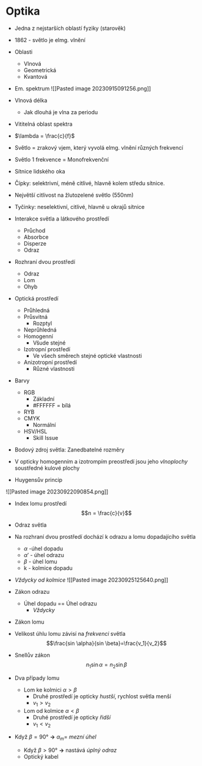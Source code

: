 # Optika
- Jedna z nejstarších oblastí fyziky (starověk)
- 1862 - světlo je elmg. vlnění
- Oblasti
	- Vlnová
	- Geometrická
	- Kvantová
- Em. spektrum
![[Pasted image 20230915091256.png]]
- Vlnová délka
	- Jak dlouhá je vlna za periodu
- Vititelná oblast spektra
- $\lambda = \frac{c}{f}$ 
- Světlo = zrakový vjem, který vyvolá elmg. vlnění různých frekvencí
- Světlo 1 frekvence = Monofrekvenční
- Sítnice lidského oka
- Čípky: selektrivní, méně citlivé, hlavně kolem středu sítnice.
- Největší citlivost na žlutozelené světlo (550nm)
- Tyčinky: neselektivní, citlivé, hlavně u okrajů sítnice
- Interakce světla a látkového prostředí
	- Průchod
	- Absorbce
	- Disperze
	- Odraz
- Rozhraní dvou prostředí
	- Odraz
	- Lom
	- Ohyb
- Optická prostředí
	- Průhledná
	- Průsvitná
		- Rozptyl
	- Neprůhledná
	- Homogenní
		- Všude stejné
	- Izotropní prostředí
		- Ve všech směrech stejné optické vlastnosti
	- Anizotropní prostředí
		- Různé vlastnosti
- Barvy
	- RGB
		- Základní
		- #FFFFFF = bílá
	- RYB
	- CMYK
		- Normální
	- HSV/HSL
		- Skill Issue

- Bodový zdroj světla: Zanedbatelné rozměry
- V opticky homogenním a izotrompím preostředí jsou jeho *vlnoplochy* soustředné kulové plochy
- Huygensův princip

![[Pasted image 20230922090854.png]]

- Index lomu prostředí
$$n = \frac{c}{v}$$
- Odraz světla
- Na rozhraní dvou prostředí dochází k odrazu a lomu dopadajícího světla
	- $\alpha$ -úhel dopadu
	- $\alpha'$ - úhel odrazu
	- $\beta$ - úhel lomu
	- k - kolmice dopadu
- *Vždycky od kolmice*
![[Pasted image 20230925125640.png]]
- Zákon odrazu
	- Úhel dopadu == Úhel odrazu
		- *Vždycky*
- Zákon lomu
- Velikost úhlu lomu závisí na *frekvenci* světla
$$\frac{sin \alpha}{sin \beta}=\frac{v_1}{v_2}$$
- Snellův zákon
$$n_1\sin\alpha=n_2\sin\beta$$
- Dva případy lomu
	- Lom ke kolmici $\alpha>\beta$
		- Druhé prostředí je opticky *hustší*, rychlost světla menší
		- $v_1 > v_2$
	- Lom od kolmice $\alpha<\beta$
		- Druhé prostředí je opticky *řidší*
		- $v_1 < v_2$ 

- Když $\beta=90°$ **->** $\alpha_m =$ *mezní úhel*
	- Když $\beta>90°$ **->** nastává *úplný odraz*
	- Optický kabel